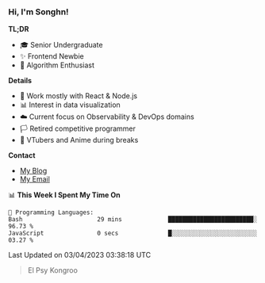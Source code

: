 ### Hi, I'm Songhn!

**TL;DR**

- 🎓 Senior Undergraduate
- ✨ Frontend Newbie
- 🎈 Algorithm Enthusiast

**Details**

- 🎯 Work mostly with React & Node.js
- 📊 Interest in data visualization
- ☁️ Current focus on Observability & DevOps domains
- 🏳️ Retired competitive programmer
- 🍵 VTubers and Anime during breaks

**Contact**
- [My Blog](https://blog.songhn.com)
- [My Email](mailto:nana7mi@duck.com)

<!--START_SECTION:waka-->
📊 **This Week I Spent My Time On** 

```text
💬 Programming Languages: 
Bash                     29 mins             ████████████████████████░   96.73 % 
JavaScript               0 secs              █░░░░░░░░░░░░░░░░░░░░░░░░   03.27 % 
```


 Last Updated on 03/04/2023 03:38:18 UTC
<!--END_SECTION:waka-->

> El Psy Kongroo
